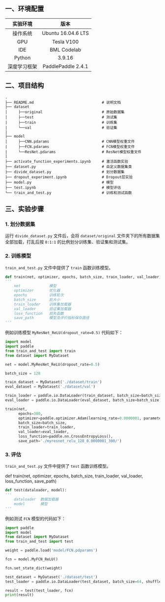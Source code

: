 ## 一、环境配置

|   实验环境   |        版本        |
| :----------: | :----------------: |
|   操作系统   | Ubuntu 16.04.6 LTS |
|     GPU      |     Tesla V100     |
|     IDE      |    BML Codelab     |
|    Python    |       3.9.16       |
| 深度学习框架 | PaddlePaddle 2.4.1 |

## 二、项目结构

```
.
├── README.md                               # 说明文档
├── dataset                        			
│     ├──original                           # 原始数据集
│     ├──test                               # 测试集
|     ├──train                              # 训练集
|     └──val                                # 验证集
|
├── model									
│     ├──CNN.pdarams                        # CNN模型权重文件
|     ├──FCN.pdarams                        # FCN模型权重文件
|     └──ResNet.pdarams                     # ResNet模型权重文件
|
├── activate_function_experiments.ipynb     # 激活函数实验 
├── dataset.py                              # 自定义数据集类
├── divide_dataset.py                       # 划分数据集
├── dropout_experiment.ipynb                # Dropout层实验
├── model.py                                # 模型
├── test.ipynb                              # 模型评估
└── train_and_test.py                       # 训练和测试函数
```

## 三、实验步骤

### 1. 划分数据集

运行 `divide_dataset.py` 文件后，会将 `dataset/original` 文件夹下的所有数据集全部加载，打乱后按 `8:1:1` 的比例划分训练集、验证集和测试集。

### 2. 训练模型

`train_and_test.py` 文件中提供了 `train` 函数训练模型。

```python
def train(net, optimizer, epochs, batch_size, train_loader, val_loader, loss_function, save_path)
'''
	net				模型
    optimizer		优化器
    epochs			训练轮次
    batch_size		批大小
    train_loader	训练集加载器
    val_loader		验证集加载器
    loss_function	损失函数
    save_path		模型及评价指标保存路径
'''
```

例如训练模型 `MyResNet_ReLU(dropout_rate=0.5)` 代码如下：

```python
import model
import paddle
from train_and_test import train
from dataset import MyDataset

net = model.MyResNet_ReLU(dropout_rate=0.5)

batch_size = 128

train_dataset = MyDataset('./dataset/train')
eval_dataset = MyDataset('./dataset/val')

train_loader = paddle.io.DataLoader(train_dataset, batch_size=batch_size, shuffle=True)
eval_loader = paddle.io.DataLoader(eval_dataset, batch_size=batch_size)

train(net,
      epochs=300,
      optimizer=paddle.optimizer.Adam(learning_rate=0.0000001, parameters=net.parameters()),
      batch_size=batch_size,
      train_loader=train_loader,
      val_loader=eval_loader,
      loss_function=paddle.nn.CrossEntropyLoss(),
      save_path='./myresnet_relu_128_0.0000001_300/')
```

### 3. 评估

`train_and_test.py` 文件中提供了 `test` 函数训练模型。

def train(net, optimizer, epochs, batch_size, train_loader, val_loader, loss_function, save_path)
```python
def test(dataloader, model):
'''
	dataloader	数据加载器
    model		模型
'''
```

例如测试 `FCN` 模型的代码如下：

```python
import paddle
import model
from dataset import MyDataset
from train_and_test import test

weight = paddle.load('model/FCN.pdparams')

fcn = model.MyFCN_ReLU()

fcn.set_state_dict(weight)

test_dataset = MyDataset('./dataset/test')
test_loader = paddle.io.DataLoader(test_dataset, batch_size=64, shuffle=True)

result = test(test_loader, fcn)
print(result)

```

